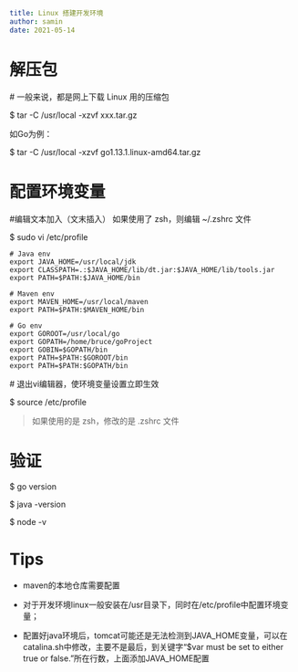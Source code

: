 ```yaml
title: Linux 搭建开发环境 
author: samin
date: 2021-05-14
```

# 解压包

\# 一般来说，都是网上下载 Linux 用的压缩包

$ tar -C /usr/local -xzvf xxx.tar.gz

如Go为例：

$ tar -C /usr/local -xzvf go1.13.1.linux-amd64.tar.gz

# 配置环境变量

\#编辑文本加入（文末插入）  如果使用了 zsh，则编辑 ~/.zshrc 文件

$ sudo vi /etc/profile

```shell
# Java env    
export JAVA_HOME=/usr/local/jdk    
export CLASSPATH=.:$JAVA_HOME/lib/dt.jar:$JAVA_HOME/lib/tools.jar
export PATH=$PATH:$JAVA_HOME/bin

# Maven env
export MAVEN_HOME=/usr/local/maven
export PATH=$PATH:$MAVEN_HOME/bin

# Go env
export GOROOT=/usr/local/go
export GOPATH=/home/bruce/goProject
export GOBIN=$GOPATH/bin
export PATH=$PATH:$GOROOT/bin     
export PATH=$PATH:$GOPATH/bin
```
\# 退出vi编辑器，使环境变量设置立即生效  

$ source /etc/profile

> 如果使用的是 zsh，修改的是 .zshrc 文件

# 验证

$ go version

$ java -version

$ node -v

# Tips

- maven的本地仓库需要配置

- 对于开发环境linux一般安装在/usr目录下，同时在/etc/profile中配置环境变量；

- 配置好java环境后，tomcat可能还是无法检测到JAVA_HOME变量，可以在catalina.sh中修改，主要不是最后，到关键字“$var must be set to either true or false.”所在行数，上面添加JAVA_HOME配置
